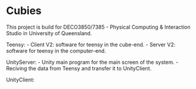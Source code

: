 # Cubies

This project is build for DECO3850/7385 - Physical Computing & Interaction Studio in University of Queensland.


Teensy:
	- Client V2: software for teensy in the cube-end.
	- Server V2: software for teensy in the computer-end.

UnityServer:
	- Unity main program for the main screen of the system.
	- Reciving the data from Teensy and transfer it to UnityClient.

UnityClient:
